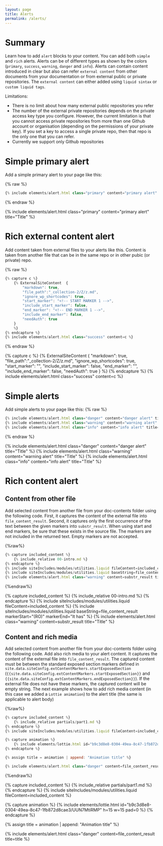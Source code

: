 ```yaml
---
layout: page
title: Alerts
permalink: /alerts/
---
```


# Summary
Learn how to add `alert` blocks to your content. You can add both `simple` and `rich` alerts. Alerts can be of different types as shown by the colors (`primary`, `success`, `warning`, `danger` and `info`). Alerts can contain content introduced in clear but also can refer `external content` from other documents from your documentation or from external public or private repositories. The `external content` can either added using `liquid sintax` or `custom liquid tags`.

Limitations: 
- There is no limit about how many external public repositories you refer
- The number of the external private repositories depends on the private access key type you configure. However, the current limitation is that you cannot access private repositories from more than one Github account or organisation (depending on the permissions of your private key). If you set a key to access a single private repo, then that repo is the only one that you can refer.
- Currently we support only Github repositories


# Simple primary alert
Add a simple primary alert to your page like this:

{% raw %}
```javascript
{% include elements/alert.html class="primary" content="primary alert" title="Title" %}
```
{% endraw %}

{% include elements/alert.html class="primary" content="primary alert" title="Title" %}

# Rich external content alert
Add content taken from external files to your alerts like this. Content is taken from another file that can be in the same repo or in other pubic (or private) repo.

{% raw %}
```javascript
{% capture c %}
    {% ExternalSiteContent  {
        "markdown": true,
        "file_path":"_collection-2/Z/z.md", 
        "ignore_wp_shortcodes": true, 
        "start_marker": "<!-- START MARKER 1 -->", 
        "include_start_marker": false,
        "end_marker": "<!-- END MARKER 1 -->",
        "include_end_marker": false,
        "needAuth": true 
    } 
    %}
{% endcapture %}
{% include elements/alert.html class="success" content=c %}
```
{% endraw %}

{% capture c %}
  {% ExternalSiteContent  {
        "markdown": true,
        "file_path":"_collection-2/Z/z.md", 
        "ignore_wp_shortcodes": true, 
        "start_marker": "<!-- START MARKER 1 -->", 
        "include_start_marker": false,
        "end_marker": "<!-- END MARKER 1 -->",
        "include_end_marker": false,
        "needAuth": true 
    } 
  %}
{% endcapture %}
{% include elements/alert.html class="success" content=c %}

# Simple alerts
Add simple alerts to your page like this:
{% raw %}
```javascript
{% include elements/alert.html class="danger" content="danger alert" title="Title" %}
{% include elements/alert.html class="warning" content="warning alert" title="Title" %}
{% include elements/alert.html class="info" content="info alert" title="Title" %}
```
{% endraw %}

{% include elements/alert.html class="danger" content="danger alert" title="Title" %}
{% include elements/alert.html class="warning" content="warning alert" title="Title" %}
{% include elements/alert.html class="info" content="info alert" title="Title" %}

# Rich content alert
## Content from other file
Add selected content from another file from your doc-contents folder using the following code. First, it captures the content of the external file into `file_content_result`. Second, it captures only the first occurrence of the text between the given markers into `substr_result`. When using start and end markers, be sure that these exists in the source file. The markers are not included in the returned text. Empty markers are not accepted.

{%raw%}
```javascript
{% capture included_content %}
    {% include_relative 00-intro.md %}
{% endcapture %}
{% include siteIncludes/modules/utilities.liquid fileContent=included_content %}
{% include siteIncludes/modules/utilities.liquid baseString=file_content_result markerStart="(RO)" markerEnd="It has" %}
{% include elements/alert.html class="warning" content=substr_result title="Title" %}
```
{%endraw%}

{% capture included_content %}
    {% include_relative 00-intro.md %}
{% endcapture %}
{% include siteIncludes/modules/utilities.liquid fileContent=included_content %}
{% include siteIncludes/modules/utilities.liquid baseString=file_content_result markerStart="(RO)" markerEnd="It has" %}
{% include elements/alert.html class="warning" content=substr_result title="Title" %}

## Content and rich media
Add selected content from another file from your doc-contents folder using the following code. Add also rich media to your alert content.
It captures the content of the external file into `file_content_result`. The captured content must be between the standard exposed section markers defined in `site.data.siteConfig.extContentMarkers.startExposedSection` (`{{site.data.siteConfig.extContentMarkers.startExposedSection}}` and `{{site.data.siteConfig.extContentMarkers.endExposedSection}}`). If the external file does not have these markers, the captured content will be empty string. The next example shows how to add rich media content (in this case we added a `Lottie animation`) to the alert title (the same is applicable to alert body)

{%raw%}
```javascript
{% capture included_content %}
    {% include_relative partials/part1.md %}
{% endcapture %}
{% include siteIncludes/modules/utilities.liquid fileContent=included_content %}

{% capture animation %}
    {% include elements/lottie.html id="b9c3d8e8-0304-49ea-8c47-1fb872d8cae3/UUN7MtiRMP" h=15 w=15 pad=0 %}
{% endcapture %}

{% assign title = animation | append: "Animation title" %}

{% include elements/alert.html class="danger" content=file_content_result title=title %}
```
{%endraw%}

{% capture included_content %}
    {% include_relative partials/part1.md %}
{% endcapture %}
{% include siteIncludes/modules/utilities.liquid fileContent=included_content %}

{% capture animation %}
    {% include elements/lottie.html id="b9c3d8e8-0304-49ea-8c47-1fb872d8cae3/UUN7MtiRMP" h=15 w=15 pad=0 %}
{% endcapture %}

{% assign title = animation | append: "Animation title" %}

{% include elements/alert.html class="danger" content=file_content_result title=title %}